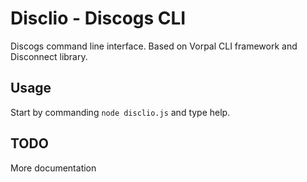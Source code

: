 # Disclio - Discogs CLI

Discogs command line interface. Based on Vorpal CLI framework and Disconnect library.

## Usage

Start by commanding ```node disclio.js``` and type help.

## TODO

More documentation
